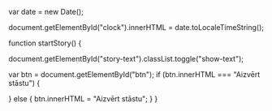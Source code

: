 
var date = new Date();


document.getElementById("clock").innerHTML = date.toLocaleTimeString();


function startStory() {
 
  document.getElementById("story-text").classList.toggle("show-text");

  var btn = document.getElementById("btn");
  if (btn.innerHTML === "Aizvērt stāstu") {
 
  } else {
    btn.innerHTML = "Aizvērt stāstu";
  }
}
